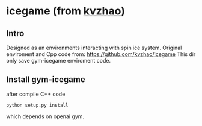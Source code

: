 # icegame (from [kvzhao](https://github.com/kvzhao/icegame))

## Intro
Designed as an environments interacting with spin ice system.
Original enviroment and Cpp code from: https://github.com/kvzhao/icegame
This dir only save gym-icegame enviroment code.

## Install gym-icegame

after compile C++ code

```
python setup.py install
```

which depends on openai gym.
